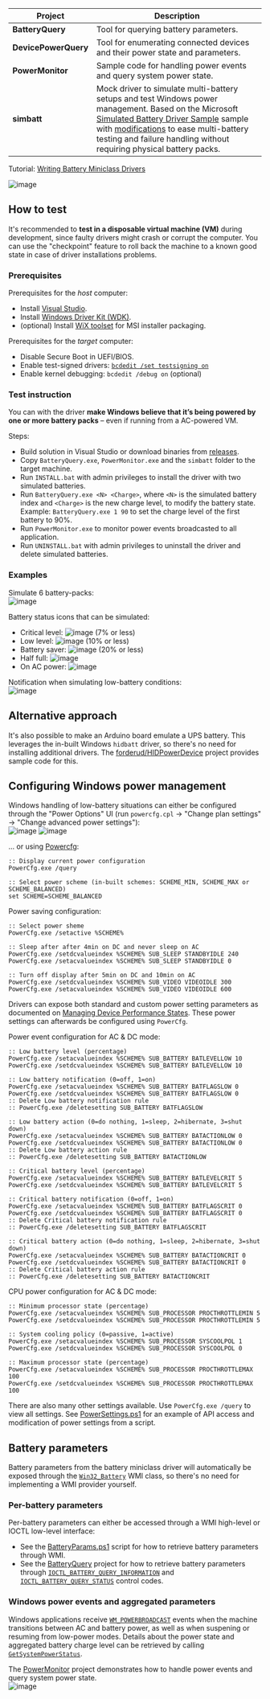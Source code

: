 | Project      | Description                                            |
|--------------|--------------------------------------------------------|
| **BatteryQuery** | Tool for querying battery parameters. |
| **DevicePowerQuery** | Tool for enumerating connected devices and their power state and parameters. |
| **PowerMonitor** | Sample code for handling power events and query system power state. |
| **simbatt** | Mock driver to simulate multi-battery setups and test Windows power management. Based on the Microsoft [Simulated Battery Driver Sample](https://github.com/microsoft/Windows-driver-samples/tree/main/simbatt) sample with [modifications](/simbatt) to ease multi-battery testing and failure handling without requiring physical battery packs. |


Tutorial: [Writing Battery Miniclass Drivers](https://learn.microsoft.com/en-us/windows-hardware/drivers/battery/writing-battery-miniclass-drivers)

![image](DriverStack.png)  

## How to test
It's recommended to **test in a disposable virtual machine (VM)** during development, since faulty drivers might crash or corrupt the computer. You can use the "checkpoint" feature to roll back the machine to a known good state in case of driver installations problems.

### Prerequisites
Prerequisites for the _host_ computer:
* Install [Visual Studio](https://visualstudio.microsoft.com/).
* Install [Windows Driver Kit (WDK)](https://learn.microsoft.com/en-us/windows-hardware/drivers/download-the-wdk).
* (optional) Install [WiX toolset](https://wixtoolset.org/) for MSI installer packaging.

Prerequisites for the _target_ computer:
* Disable Secure Boot in UEFI/BIOS.
* Enable test-signed drivers: [`bcdedit /set testsigning on`](https://learn.microsoft.com/en-us/windows-hardware/drivers/install/the-testsigning-boot-configuration-option)
* Enable kernel debugging: `bcdedit /debug on` (optional)

### Test instruction
You can with the driver **make Windows believe that it’s being powered by one or more battery packs** – even if running from a AC-powered VM.

Steps:
* Build solution in Visual Studio or download binaries from [releases](../../releases).
* Copy `BatteryQuery.exe`, `PowerMonitor.exe` and the `simbatt` folder to the target machine.
* Run `INSTALL.bat` with admin privileges to install the driver with two simulated batteries.
* Run `BatteryQuery.exe <N> <Charge>`, where `<N>` is the simulated battery index and `<Charge>` is the new charge level, to modify the battery state. Example: `BatteryQuery.exe 1 90` to set the charge level of the first battery to 90%.
* Run `PowerMonitor.exe` to monitor power events broadcasted to all application.
* Run `UNINSTALL.bat` with admin privileges to uninstall the driver and delete simulated batteries.

### Examples
Simulate 6 battery-packs:  
![image](https://github.com/forderud/BatterySimulator/assets/2671400/fce5172f-8125-495b-ab06-864e079c19c7)

Battery status icons that can be simulated:
* Critical level: ![image](https://github.com/forderud/BatterySimulator/assets/2671400/9a6d48aa-3e21-4423-b9ef-753cff2587aa) (7% or less)
* Low level: ![image](https://github.com/forderud/BatterySimulator/assets/2671400/7e03f6c0-222e-4a87-8a33-4aec937ede94) (10% or less)
* Battery saver: ![image](https://github.com/forderud/BatterySimulator/assets/2671400/ef038cbd-33a3-43c8-8e18-531878c59004) (20% or less)
* Half full: ![image](https://github.com/forderud/BatterySimulator/assets/2671400/fdc0fc67-3628-4879-a9ef-9fa2d02feda6)
* On AC power: ![image](https://github.com/forderud/BatterySimulator/assets/2671400/d258e0a8-5876-4ca4-80da-f16367166ce6)

Notification when simulating low-battery conditions:  
![image](https://github.com/forderud/BatterySimulator/assets/2671400/80707d03-8ffc-4209-bfff-8bfaa1c4181c)

## Alternative approach
It's also possible to make an Arduino board emulate a UPS battery. This leverages the in-built Windows `hidbatt` driver, so there's no need for installing additional drivers. 
The [forderud/HIDPowerDevice](https://github.com/forderud/HIDPowerDevice) project provides sample code for this.

## Configuring Windows power management
Windows handling of low-battery situations can either be configured through the "Power Options" UI (run `powercfg.cpl` -> "Change plan settings" -> "Change advanced power settings"):  
![image](https://github.com/forderud/BatterySimulator/assets/2671400/c98a64a4-1c29-43d8-9376-3feca6ce1130)
![image](https://github.com/user-attachments/assets/e90c7e68-6fbb-46d3-9734-7bdfdfb762f1)


... or using [Powercfg](https://learn.microsoft.com/en-us/windows-hardware/design/device-experiences/powercfg-command-line-options):
```
:: Display current power configuration 
PowerCfg.exe /query

:: Select power scheme (in-built schemes: SCHEME_MIN, SCHEME_MAX or SCHEME_BALANCED)
set SCHEME=SCHEME_BALANCED
```

Power saving configuration:
```
:: Select power sheme
PowerCfg.exe /setactive %SCHEME%

:: Sleep after after 4min on DC and never sleep on AC
PowerCfg.exe /setdcvalueindex %SCHEME% SUB_SLEEP STANDBYIDLE 240
PowerCfg.exe /setacvalueindex %SCHEME% SUB_SLEEP STANDBYIDLE 0

:: Turn off display after 5min on DC and 10min on AC
PowerCfg.exe /setdcvalueindex %SCHEME% SUB_VIDEO VIDEOIDLE 300
PowerCfg.exe /setacvalueindex %SCHEME% SUB_VIDEO VIDEOIDLE 600
```
Drivers can expose both standard and custom power setting parameters as documented on [Managing Device Performance States](https://learn.microsoft.com/en-us/windows-hardware/drivers/kernel/managing-device-performance-states). These power settings can afterwards be configured using `PowerCfg`.


Power event configuration for AC & DC mode:
```
:: Low battery level (percentage)
PowerCfg.exe /setacvalueindex %SCHEME% SUB_BATTERY BATLEVELLOW 10
PowerCfg.exe /setdcvalueindex %SCHEME% SUB_BATTERY BATLEVELLOW 10

:: Low battery notification (0=off, 1=on)
PowerCfg.exe /setacvalueindex %SCHEME% SUB_BATTERY BATFLAGSLOW 0
PowerCfg.exe /setdcvalueindex %SCHEME% SUB_BATTERY BATFLAGSLOW 0
:: Delete Low battery notification rule
:: PowerCfg.exe /deletesetting SUB_BATTERY BATFLAGSLOW

:: Low battery action (0=do nothing, 1=sleep, 2=hibernate, 3=shut down)
PowerCfg.exe /setacvalueindex %SCHEME% SUB_BATTERY BATACTIONLOW 0
PowerCfg.exe /setdcvalueindex %SCHEME% SUB_BATTERY BATACTIONLOW 0
:: Delete Low battery action rule
:: PowerCfg.exe /deletesetting SUB_BATTERY BATACTIONLOW

:: Critical battery level (percentage)
PowerCfg.exe /setacvalueindex %SCHEME% SUB_BATTERY BATLEVELCRIT 5
PowerCfg.exe /setdcvalueindex %SCHEME% SUB_BATTERY BATLEVELCRIT 5

:: Critical battery notification (0=off, 1=on)
PowerCfg.exe /setacvalueindex %SCHEME% SUB_BATTERY BATFLAGSCRIT 0
PowerCfg.exe /setdcvalueindex %SCHEME% SUB_BATTERY BATFLAGSCRIT 0
:: Delete Critical battery notification rule
:: PowerCfg.exe /deletesetting SUB_BATTERY BATFLAGSCRIT

:: Critical battery action (0=do nothing, 1=sleep, 2=hibernate, 3=shut down)
PowerCfg.exe /setacvalueindex %SCHEME% SUB_BATTERY BATACTIONCRIT 0
PowerCfg.exe /setdcvalueindex %SCHEME% SUB_BATTERY BATACTIONCRIT 0
:: Delete Critical battery action rule
:: PowerCfg.exe /deletesetting SUB_BATTERY BATACTIONCRIT
```

CPU power configuration for AC & DC mode:
```
:: Minimum processor state (percentage)
PowerCfg.exe /setacvalueindex %SCHEME% SUB_PROCESSOR PROCTHROTTLEMIN 5
PowerCfg.exe /setdcvalueindex %SCHEME% SUB_PROCESSOR PROCTHROTTLEMIN 5

:: System cooling policy (0=passive, 1=active)
PowerCfg.exe /setacvalueindex %SCHEME% SUB_PROCESSOR SYSCOOLPOL 1
PowerCfg.exe /setdcvalueindex %SCHEME% SUB_PROCESSOR SYSCOOLPOL 0

:: Maximum processor state (percentage)
PowerCfg.exe /setacvalueindex %SCHEME% SUB_PROCESSOR PROCTHROTTLEMAX 100
PowerCfg.exe /setdcvalueindex %SCHEME% SUB_PROCESSOR PROCTHROTTLEMAX 100
```

There are also many other settings available. Use `PowerCfg.exe /query` to view all settings. See [PowerSettings.ps1](./PowerSettings.ps1) for an example of API access and modification of power settings from a script.


## Battery parameters
Battery parameters from the battery miniclass driver will automatically be exposed through the [`Win32_Battery`](https://learn.microsoft.com/en-us/windows/win32/cimwin32prov/win32-battery) WMI class, so there's no need for implementing a WMI provider yourself.

### Per-battery parameters
Per-battery parameters can either be accessed through a WMI high-level or IOCTL low-level interface:
* See the [BatteryParams.ps1](./BatteryParams.ps1) script for how to retrieve battery parameters through WMI.
* See the [BatteryQuery](./BatteryQuery) project for how to retrieve battery parameters through [`IOCTL_BATTERY_QUERY_INFORMATION`](https://learn.microsoft.com/en-us/windows/win32/power/ioctl-battery-query-information) and [`IOCTL_BATTERY_QUERY_STATUS`](https://learn.microsoft.com/en-us/windows/win32/power/ioctl-battery-query-status) control codes.


### Windows power events and aggregated parameters
Windows applications receive [`WM_POWERBROADCAST`](https://learn.microsoft.com/en-us/windows/win32/power/wm-powerbroadcast) events when the machine transitions between AC and battery power, as well as when suspening or resuming from low-power modes. Details about the power state and aggregated battery charge level can be retrieved by calling [`GetSystemPowerStatus`](https://learn.microsoft.com/en-us/windows/win32/api/winbase/nf-winbase-getsystempowerstatus).

The [PowerMonitor](./PowerMonitor) project demonstrates how to handle power events and query system power state.  
![image](https://github.com/user-attachments/assets/5df449cd-e2af-47c4-b127-da6505207a8e)
